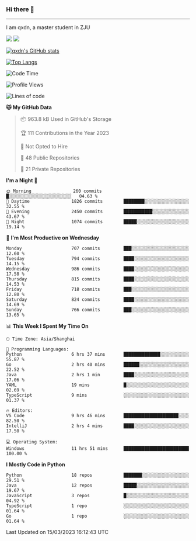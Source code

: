 ### Hi there 👋
---

I am qxdn, a master student in ZJU

[![](https://img.shields.io/badge/blog-qxdn-brightgreen?style=for-the-badge&logo=hexo)](https://qianxu.run) [![](https://img.shields.io/badge/bilibili-qxdn-ff69b4?style=for-the-badge&logo=Bilibili)](https://space.bilibili.com/11674667)


[![qxdn's GitHub stats](https://github-readme-stats.vercel.app/api?username=qxdn&count_private=true&show_icons=true)](https://github.com/qxdn)

[![Top Langs](https://github-readme-stats.vercel.app/api/top-langs/?username=qxdn&layout=compact)](https://github.com/qxdn)

<!--START_SECTION:waka-->
![Code Time](http://img.shields.io/badge/Code%20Time-915%20hrs%2012%20mins-blue)

![Profile Views](http://img.shields.io/badge/Profile%20Views-10-blue)

![Lines of code](https://img.shields.io/badge/From%20Hello%20World%20I%27ve%20Written-10.3%20million%20lines%20of%20code-blue)

**🐱 My GitHub Data** 

> 📦 963.8 kB Used in GitHub's Storage 
 > 
> 🏆 111 Contributions in the Year 2023
 > 
> 🚫 Not Opted to Hire
 > 
> 📜 48 Public Repositories 
 > 
> 🔑 21 Private Repositories 
 > 
**I'm a Night 🦉** 

```text
🌞 Morning                260 commits         █░░░░░░░░░░░░░░░░░░░░░░░░   04.63 % 
🌆 Daytime                1826 commits        ████████░░░░░░░░░░░░░░░░░   32.55 % 
🌃 Evening                2450 commits        ███████████░░░░░░░░░░░░░░   43.67 % 
🌙 Night                  1074 commits        █████░░░░░░░░░░░░░░░░░░░░   19.14 % 
```
📅 **I'm Most Productive on Wednesday** 

```text
Monday                   707 commits         ███░░░░░░░░░░░░░░░░░░░░░░   12.60 % 
Tuesday                  794 commits         ████░░░░░░░░░░░░░░░░░░░░░   14.15 % 
Wednesday                986 commits         ████░░░░░░░░░░░░░░░░░░░░░   17.58 % 
Thursday                 815 commits         ████░░░░░░░░░░░░░░░░░░░░░   14.53 % 
Friday                   718 commits         ███░░░░░░░░░░░░░░░░░░░░░░   12.80 % 
Saturday                 824 commits         ████░░░░░░░░░░░░░░░░░░░░░   14.69 % 
Sunday                   766 commits         ███░░░░░░░░░░░░░░░░░░░░░░   13.65 % 
```


📊 **This Week I Spent My Time On** 

```text
🕑︎ Time Zone: Asia/Shanghai

💬 Programming Languages: 
Python                   6 hrs 37 mins       ██████████████░░░░░░░░░░░   55.87 % 
Go                       2 hrs 40 mins       ██████░░░░░░░░░░░░░░░░░░░   22.52 % 
Java                     2 hrs 1 min         ████░░░░░░░░░░░░░░░░░░░░░   17.06 % 
YAML                     19 mins             █░░░░░░░░░░░░░░░░░░░░░░░░   02.69 % 
TypeScript               9 mins              ░░░░░░░░░░░░░░░░░░░░░░░░░   01.37 % 

🔥 Editors: 
VS Code                  9 hrs 46 mins       █████████████████████░░░░   82.50 % 
IntelliJ                 2 hrs 4 mins        ████░░░░░░░░░░░░░░░░░░░░░   17.50 % 

💻 Operating System: 
Windows                  11 hrs 51 mins      █████████████████████████   100.00 % 
```

**I Mostly Code in Python** 

```text
Python                   18 repos            ███████░░░░░░░░░░░░░░░░░░   29.51 % 
Java                     12 repos            █████░░░░░░░░░░░░░░░░░░░░   19.67 % 
JavaScript               3 repos             █░░░░░░░░░░░░░░░░░░░░░░░░   04.92 % 
TypeScript               1 repo              ░░░░░░░░░░░░░░░░░░░░░░░░░   01.64 % 
Go                       1 repo              ░░░░░░░░░░░░░░░░░░░░░░░░░   01.64 % 
```




 Last Updated on 15/03/2023 16:12:43 UTC
<!--END_SECTION:waka-->

<!--
**qxdn/qxdn** is a ✨ _special_ ✨ repository because its `README.md` (this file) appears on your GitHub profile.

Here are some ideas to get you started:

- 🔭 I’m currently working on ...
- 🌱 I’m currently learning ...
- 👯 I’m looking to collaborate on ...
- 🤔 I’m looking for help with ...
- 💬 Ask me about ...
- 📫 How to reach me: ...
- 😄 Pronouns: ...
- ⚡ Fun fact: ...
-->
